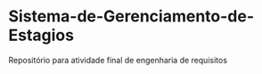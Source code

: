 # Sistema-de-Gerenciamento-de-Estagios
Repositório para atividade final de engenharia de requisitos
